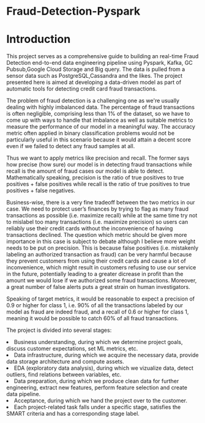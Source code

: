 # Fraud-Detection-Pyspark

# Introduction
This project serves as a comprehensive guide to building an real-time Fraud Detection end-to-end data engineering pipeline using Pyspark, Kafka, GC Pubsub,Google Cloud Storage and Big query. The data is pulled from a sensor data such as  PostgreSQL,Cassandra and the likes. The project presented here is aimed at developing a data-driven model as part of automatic tools for detecting credit card fraud transactions.

The problem of fraud detection is a challenging one as we're usually dealing with highly imbalanced data. The percentage of fraud transactions is often negligible, comprising less than 1% of the dataset, so we have to come up with ways to handle that imbalance as well as suitable metrics to measure the performance of our model in a meaningful way. The accuracy metric often applied in binary classification problems would not be particularly useful in this scenario because it would attain a decent score even if we failed to detect any fraud samples at all.

Thus we want to apply metrics like precision and recall. The former says how precise (how sure) our model is in detecting fraud transactions while recall is the amount of fraud cases our model is able to detect. Mathematically speaking, precision is the ratio of true positives to true positives + false positives while recall is the ratio of true positives to true positives + false negatives.

Business-wise, there is a very fine tradeoff between the two metrics in our case. We need to protect user’s finances by trying to flag as many fraud transactions as possible (i.e. maximize recall) while at the same time try not to mislabel too many transactions (i.e. maximize precision) so users can reliably use their credit cards without the inconvenience of having transactions declined. The question which metric should be given more importance in this case is subject to debate although I believe more weight needs to be put on precision. This is because false positives (i.e. mistakenly labeling an authorized transaction as fraud) can be very harmful because they prevent customers from using their credit cards and cause a lot of inconvenience, which might result in customers refusing to use our service in the future, potentially leading to a greater dicrease in profit than the amount we would lose if we authorized some fraud transactions. Moreover, a great number of false alerts puts a great strain on human investigators.

Speaking of target metrics, it would be reasonable to expect a precision of 0.9 or higher for class 1, i.e. 90% of all the transactions labeled by our model as fraud are indeed fraud, and a recall of 0.6 or higher for class 1, meaning it would be possible to catch 60% of all fraud transactions.

The project is divided into several stages:

<li>Business understanding, during which we determine project goals, discuss customer expectations, set ML metrics, etc.</li>
<li>Data infrastructure, during which we acquire the necessary data, provide data storage architecture and compute assets.</li>
<li>EDA (exploratory data analysis), during which we vizualize data, detect outliers, find relations between variables, etc.</li>
<li>Data preparation, during which we produce clean data for further engineering, extract new features, perform feature selection and create data pipeline.</li>
<li>Acceptance, during which we hand the project over to the customer.</li>
<li>Each project-related task falls under a specific stage, satisfies the SMART criteria and has a corresponding stage label.</li>
